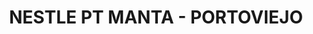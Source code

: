 ---
title: "NESTLE PT MANTA - PORTOVIEJO"
url: /portoviejo/nestle-pt-manta-portoviejo-e30/
shop: Großhandel
---